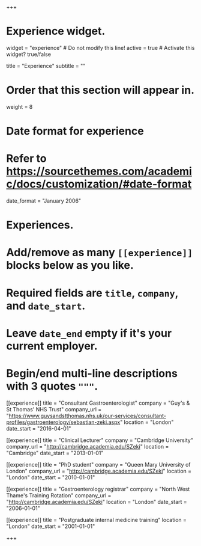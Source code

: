 +++
# Experience widget.
widget = "experience"  # Do not modify this line!
active = true  # Activate this widget? true/false

title = "Experience"
subtitle = ""

# Order that this section will appear in.
weight = 8

# Date format for experience
#   Refer to https://sourcethemes.com/academic/docs/customization/#date-format
date_format = "January 2006"

# Experiences.
#   Add/remove as many `[[experience]]` blocks below as you like.
#   Required fields are `title`, `company`, and `date_start`.
#   Leave `date_end` empty if it's your current employer.
#   Begin/end multi-line descriptions with 3 quotes `"""`.


[[experience]]
  title = "Consultant Gastroenterologist"
  company = "Guy's & St Thomas' NHS Trust"
  company_url = "https://www.guysandstthomas.nhs.uk/our-services/consultant-profiles/gastroenterology/sebastian-zeki.aspx"
  location = "London"
  date_start = "2016-04-01"

[[experience]]
  title = "Clinical Lecturer"
  company = "Cambridge University"
  company_url = "http://cambridge.academia.edu/SZeki"
  location = "Cambridge"
  date_start = "2013-01-01"

[[experience]]
  title = "PhD student"
  company = "Queen Mary University of London"
  company_url = "http://cambridge.academia.edu/SZeki"
  location = "London"
  date_start = "2010-01-01"

[[experience]]
  title = "Gastroenterology registrar"
  company = "North West Thame's Training Rotation"
  company_url = "http://cambridge.academia.edu/SZeki"
  location = "London"
  date_start = "2006-01-01"

[[experience]]
  title = "Postgraduate internal medicine training"
  location = "London"
  date_start = "2001-01-01"


+++
